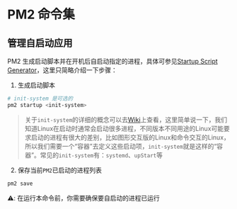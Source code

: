 # PM2 命令集

## 管理自启动应用

PM2 生成启动脚本并在开机后自启动指定的进程，具体可参见[Startup Script Generator](https://pm2.keymetrics.io/docs/usage/startup/)，这里只简略介绍一下步骤：

1. 生成启动脚本

```bash
# init-system 是可选的
pm2 startup <init-system>
```

> 关于`init-system`的详细的概念可以去[Wiki](https://en.wikipedia.org/wiki/Init)上查看，这里简单说一下，我们知道Linux在启动时通常会启动很多进程，不同版本不同用途的Linux可能要求启动的进程有很大的差别，比如图形交互版的Linux和命令交互的Linux，所以我们需要一个“容器”去定义这些启动项，`init-system`就是这样的“容器”。常见的`init-system`有：`systemd`、`upStart`等

2. 保存当前`PM2`已启动的进程列表

```bash
pm2 save
```

⚠️: 在运行本命令前，你需要确保要自启动的进程已运行